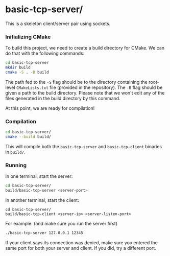 # basic-tcp-server/

This is a skeleton client/server pair using sockets.

### Initializing CMake


To build this project, we need to create a build directory for CMake. We can
do that with the following commands:

```bash
cd basic-tcp-server
mkdir build
cmake -S . -B build
```

The path fed to the `-S` flag should be to the directory containing the
root-level `CMakeLists.txt` file (provided in the repository). The `-B` flag
should be given a path to the build directory. Please note that we won't edit
any of the files generated in the build directory by this command.

At this point, we are ready for compilation!


### Compilation

```bash
cd basic-tcp-server/
cmake --build build/
```

This will compile both the `basic-tcp-server` and `basic-tcp-client` binaries
in `build/`.

### Running

In one terminal, start the server:

```bash
cd basic-tcp-server/
build/basic-tcp-server <server-port>
```

In another terminal, start the client:

```
cd basic-tcp-server/
build/basic-tcp-client <server-ip> <server-listen-port>
```

For example: (and make sure you run the server first)

```bash
./basic-tcp-server 127.0.0.1 12345
```

If your client says its connection was denied, make sure you entered the same
port for both your server and client. If you did, try a different port.
